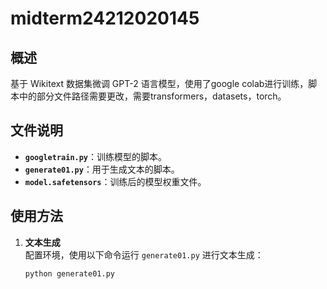 # midterm24212020145

## 概述
基于 Wikitext 数据集微调 GPT-2 语言模型，使用了google colab进行训练，脚本中的部分文件路径需要更改，需要transformers，datasets，torch。

## 文件说明
- **`googletrain.py`**：训练模型的脚本。
- **`generate01.py`**：用于生成文本的脚本。
- **`model.safetensors`**：训练后的模型权重文件。

## 使用方法
1. **文本生成**  
   配置环境，使用以下命令运行 `generate01.py` 进行文本生成：
   ```bash
   python generate01.py
